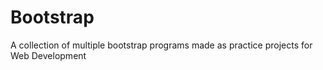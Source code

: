 # Bootstrap
A collection of multiple bootstrap programs made as practice projects for Web Development
